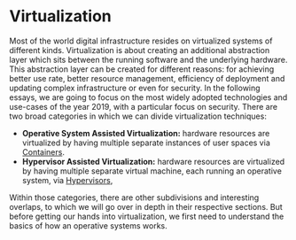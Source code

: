# Virtualization

Most of the world digital infrastructure resides on virtualized systems of different kinds. Virtualization is about creating an additional abstraction layer which sits between the running software and the underlying hardware. This abstraction layer can be created for different reasons: for achieving better use rate, better resource management, efficiency of deployment and updating complex infrastructure or even for security. In the following essays, we are going to focus on the most widely adopted technologies and use-cases of the year 2019, with a particular focus on security. There are two broad categories in which we can divide virtualization techniques:

- **Operative System Assisted Virtualization:** hardware resources are virtualized by having multiple separate instances of user spaces via [Containers](https://www.marcogiglio.me/p/7bc88211-6cd6-4848-a968-3383e100206b/www.marcogiglio.me/containers/).
- **Hypervisor Assisted Virtualization:** hardware resources are virtualized by having multiple separate virtual machine, each running an operative system, via [Hypervisors](https://www.marcogiglio.me/p/7bc88211-6cd6-4848-a968-3383e100206b/www.marcogiglio.me/hypervisors), 

Within those categories, there are other subdivisions and interesting overlaps, to which we will go over in depth in their respective sections. But before getting our hands into  virtualization, we first need to understand the basics of how an operative systems works.